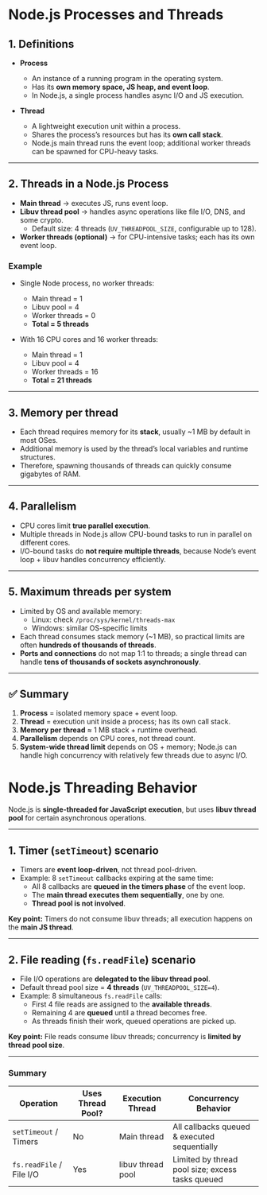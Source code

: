 # Node.js Processes and Threads

## 1. Definitions

- **Process**  
  - An instance of a running program in the operating system.  
  - Has its **own memory space, JS heap, and event loop**.  
  - In Node.js, a single process handles async I/O and JS execution.  

- **Thread**  
  - A lightweight execution unit within a process.  
  - Shares the process’s resources but has its **own call stack**.  
  - Node.js main thread runs the event loop; additional worker threads can be spawned for CPU-heavy tasks.  

---

## 2. Threads in a Node.js Process

- **Main thread** → executes JS, runs event loop.  
- **Libuv thread pool** → handles async operations like file I/O, DNS, and some crypto.  
  - Default size: 4 threads (`UV_THREADPOOL_SIZE`, configurable up to 128).  
- **Worker threads (optional)** → for CPU-intensive tasks; each has its own event loop.  

### Example

- Single Node process, no worker threads:  
  - Main thread = 1  
  - Libuv pool = 4  
  - Worker threads = 0  
  - **Total = 5 threads**  

- With 16 CPU cores and 16 worker threads:  
  - Main thread = 1  
  - Libuv pool = 4  
  - Worker threads = 16  
  - **Total = 21 threads**  

---

## 3. Memory per thread

- Each thread requires memory for its **stack**, usually ~1 MB by default in most OSes.  
- Additional memory is used by the thread’s local variables and runtime structures.  
- Therefore, spawning thousands of threads can quickly consume gigabytes of RAM.  

---

## 4. Parallelism

- CPU cores limit **true parallel execution**.  
- Multiple threads in Node.js allow CPU-bound tasks to run in parallel on different cores.  
- I/O-bound tasks do **not require multiple threads**, because Node’s event loop + libuv handles concurrency efficiently.  

---

## 5. Maximum threads per system

- Limited by OS and available memory:  
  - Linux: check `/proc/sys/kernel/threads-max`  
  - Windows: similar OS-specific limits  
- Each thread consumes stack memory (~1 MB), so practical limits are often **hundreds of thousands of threads**.  
- **Ports and connections** do not map 1:1 to threads; a single thread can handle **tens of thousands of sockets asynchronously**.  

---

## ✅ Summary

1. **Process** = isolated memory space + event loop.  
2. **Thread** = execution unit inside a process; has its own call stack.  
3. **Memory per thread** ≈ 1 MB stack + runtime overhead.  
4. **Parallelism** depends on CPU cores, not thread count.  
5. **System-wide thread limit** depends on OS + memory; Node.js can handle high concurrency with relatively few threads due to async I/O.



# Node.js Threading Behavior

Node.js is **single-threaded for JavaScript execution**, but uses **libuv thread pool** for certain asynchronous operations.

---

## 1. Timer (`setTimeout`) scenario

- Timers are **event loop-driven**, not thread pool-driven.  
- Example: 8 `setTimeout` callbacks expiring at the same time:
  - All 8 callbacks are **queued in the timers phase** of the event loop.  
  - The **main thread executes them sequentially**, one by one.  
  - **Thread pool is not involved**.  

**Key point:** Timers do not consume libuv threads; all execution happens on the **main JS thread**.

---

## 2. File reading (`fs.readFile`) scenario

- File I/O operations are **delegated to the libuv thread pool**.  
- Default thread pool size = **4 threads** (`UV_THREADPOOL_SIZE=4`).  
- Example: 8 simultaneous `fs.readFile` calls:
  - First 4 file reads are assigned to the **available threads**.  
  - Remaining 4 are **queued** until a thread becomes free.  
  - As threads finish their work, queued operations are picked up.

**Key point:** File reads consume libuv threads; concurrency is **limited by thread pool size**.

---

### Summary

| Operation                | Uses Thread Pool? | Execution Thread  | Concurrency Behavior                             |
| ------------------------ | ----------------- | ----------------- | ------------------------------------------------ |
| `setTimeout` / Timers    | No                | Main thread       | All callbacks queued & executed sequentially     |
| `fs.readFile` / File I/O | Yes               | libuv thread pool | Limited by thread pool size; excess tasks queued |
